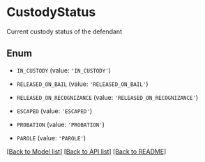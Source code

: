 # CustodyStatus

Current custody status of the defendant

## Enum

* `IN_CUSTODY` (value: `'IN_CUSTODY'`)

* `RELEASED_ON_BAIL` (value: `'RELEASED_ON_BAIL'`)

* `RELEASED_ON_RECOGNIZANCE` (value: `'RELEASED_ON_RECOGNIZANCE'`)

* `ESCAPED` (value: `'ESCAPED'`)

* `PROBATION` (value: `'PROBATION'`)

* `PAROLE` (value: `'PAROLE'`)

[[Back to Model list]](../README.md#documentation-for-models) [[Back to API list]](../README.md#documentation-for-api-endpoints) [[Back to README]](../README.md)


